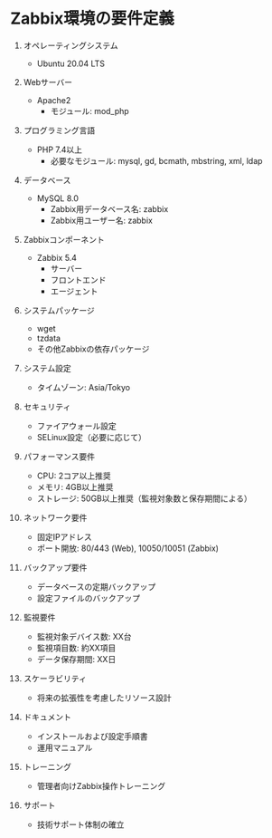 # Zabbix環境の要件定義

1. オペレーティングシステム
   - Ubuntu 20.04 LTS

2. Webサーバー
   - Apache2
     - モジュール: mod_php

3. プログラミング言語
   - PHP 7.4以上
     - 必要なモジュール: mysql, gd, bcmath, mbstring, xml, ldap

4. データベース
   - MySQL 8.0
     - Zabbix用データベース名: zabbix
     - Zabbix用ユーザー名: zabbix

5. Zabbixコンポーネント
   - Zabbix 5.4
     - サーバー
     - フロントエンド
     - エージェント

6. システムパッケージ
   - wget
   - tzdata
   - その他Zabbixの依存パッケージ

7. システム設定
   - タイムゾーン: Asia/Tokyo

8. セキュリティ
   - ファイアウォール設定
   - SELinux設定（必要に応じて）

9. パフォーマンス要件
   - CPU: 2コア以上推奨
   - メモリ: 4GB以上推奨
   - ストレージ: 50GB以上推奨（監視対象数と保存期間による）

10. ネットワーク要件
    - 固定IPアドレス
    - ポート開放: 80/443 (Web), 10050/10051 (Zabbix)

11. バックアップ要件
    - データベースの定期バックアップ
    - 設定ファイルのバックアップ

12. 監視要件
    - 監視対象デバイス数: XX台
    - 監視項目数: 約XX項目
    - データ保存期間: XX日

13. スケーラビリティ
    - 将来の拡張性を考慮したリソース設計

14. ドキュメント
    - インストールおよび設定手順書
    - 運用マニュアル

15. トレーニング
    - 管理者向けZabbix操作トレーニング

16. サポート
    - 技術サポート体制の確立